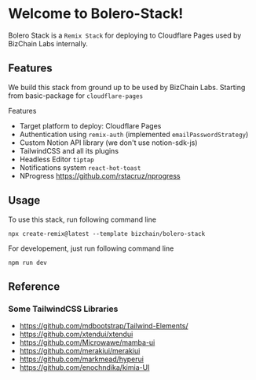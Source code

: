 # Welcome to Bolero-Stack!

Bolero Stack is a `Remix Stack` for deploying to Cloudflare Pages used by BizChain Labs internally.

## Features

We build this stack from ground up to be used by BizChain Labs. Starting from basic-package for `cloudflare-pages`

Features

- Target platform to deploy: Cloudflare Pages
- Authentication using `remix-auth` (implemented `emailPasswordStrategy`)
- Custom Notion API library (we don't use notion-sdk-js)
- TailwindCSS and all its plugins
- Headless Editor `tiptap`
- Notifications system `react-hot-toast`
- NProgress https://github.com/rstacruz/nprogress

## Usage

To use this stack, run following command line

```
npx create-remix@latest --template bizchain/bolero-stack
```

For developement, just run following command line

```
npm run dev
```

## Reference

### Some TailwindCSS Libraries
- https://github.com/mdbootstrap/Tailwind-Elements/
- https://github.com/xtendui/xtendui
- https://github.com/Microwawe/mamba-ui
- https://github.com/merakiui/merakiui
- https://github.com/markmead/hyperui
- https://github.com/enochndika/kimia-UI